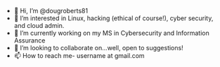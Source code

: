 - 👋 Hi, I’m @dougroberts81
- 👀 I’m interested in Linux, hacking (ethical of course!), cyber security, and cloud admin.
- 🌱 I’m currently working on my MS in Cybersecurity and Information Assurance
- 💞️ I’m looking to collaborate on...well, open to suggestions!
- 📫 How to reach me- username at gmail.com

<!---
dougroberts81/dougroberts81 is a ✨ special ✨ repository because its `README.md` (this file) appears on your GitHub profile.
You can click the Preview link to take a look at your changes.
--->
